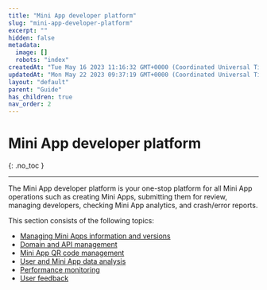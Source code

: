 ```yaml
---
title: "Mini App developer platform"
slug: "mini-app-developer-platform"
excerpt: ""
hidden: false
metadata: 
  image: []
  robots: "index"
createdAt: "Tue May 16 2023 11:16:32 GMT+0000 (Coordinated Universal Time)"
updatedAt: "Mon May 22 2023 09:37:19 GMT+0000 (Coordinated Universal Time)"
layout: "default"
parent: "Guide"
has_children: true
nav_order: 2
---
```

# Mini App developer platform
{: .no_toc }
***
The Mini App developer platform is your one-stop platform for all Mini App operations such as creating Mini Apps, submitting them for review, managing developers, checking Mini App analytics, and crash/error reports.

This section consists of the following topics:

- [Managing Mini Apps information and versions](mini-app-developer-platform/managing-mini-apps)
- [Domain and API management](mini-app-developer-platform/domain-and-api-management)
- [Mini App QR code management](mini-app-developer-platform/mini-app-qr-code-management)
- [User and Mini App data analysis](mini-app-developer-platform/user-and-mini-app-data-analysis)
- [Performance monitoring](mini-app-developer-platform/performance-monitoring)
- [User feedback](mini-app-developer-platform/user-feedback)
